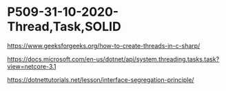 # P509-31-10-2020-Thread,Task,SOLID

https://www.geeksforgeeks.org/how-to-create-threads-in-c-sharp/

https://docs.microsoft.com/en-us/dotnet/api/system.threading.tasks.task?view=netcore-3.1

https://dotnettutorials.net/lesson/interface-segregation-principle/
